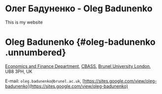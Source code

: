 # Олег Бадуненко - Oleg Badunenko
This is my website

# Oleg Badunenko {#oleg-badunenko .unnumbered}

[Economics and Finance
Department](https://www.brunel.ac.uk/economics-and-finance),
[CBASS](https://www.brunel.ac.uk/about/cbass), [Brunel University
London](https://www.brunel.ac.uk/), UB8 3PH, UK

E-mail: `oleg.badunenko@brunel.ac.uk`, 
[https://sites.google.com/view/oleg-badunenko](https://sites.google.com/view/oleg-badunenko)
